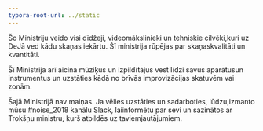 ```yaml
---
typora-root-url: ../static
---
```


Šo Ministriju veido visi dīdžeji, videomākslinieki un tehniskie cilvēki,kuri uz DeJā ved kādu skaņas iekārtu. Šī ministrija rūpējas par skaņaskvalitāti un kvantitāti.

Šī Ministrija arī aicina mūziķus un izpildītājus vest līdzi savus aparātusun instrumentus un uzstāties kādā no brīvās improvizācijas skatuvēm vai zonām.

Šajā Ministrijā nav maiņas. Ja vēlies uzstāties un sadarboties, lūdzu,izmanto mūsu #noise_2018 kanālu Slack, laiinformētu par sevi un sazinātos ar Trokšņu ministru, kurš atbildēs uz taviemjautājumiem.
